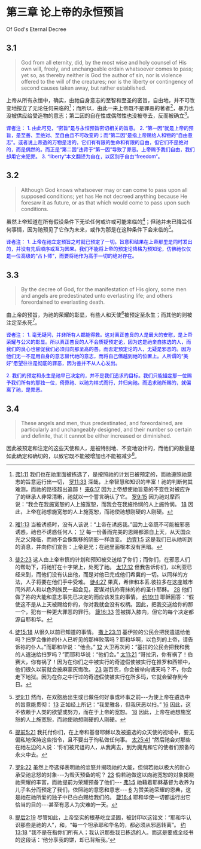 # 第三章 论上帝的永恒预旨

Of God's Eternal Decree

## 3.1

> God from all eternity, did, by the most wise and holy counsel of His own will, freely, and unchangeable ordain whatsoever comes to pass; yet so, as thereby neither is God the author of sin, nor is violence offered to the will of the creatures; nor is the liberty or contingency of second causes taken away, but rather established.

上帝从所有永恒中，确实，由祂自身意志的至智和至圣的密旨，自由地，并不可改变地按立了无论任何来临的[^3-1]；而所以，由此一来上帝既不是罪恶的著者[^3-2]，暴力也没被供应给受造物的意志；第二因的自在性或偶然性也没被夺去，反而被确立[^3-3]。

<font color=blue size=2>译者注：</font>
<font color=blue size=2>1. 由此可见，“密旨”是与永恒预旨密切相关的旨意。</font>
<font color=blue size=2>2. “第一因”就是上帝的预旨，是至善、至绝对、至自由且不可改变的；而“第二因”是指上帝赐给人和物的“自由意志”。或者说上帝造的万物是活的，它们有有限的生命和有限的自由，但它们不是绝对的，而是偶然的。而正是“第二因”违背于“第一因”导致了罪恶。上帝赐予我们自由，我们却用它来犯罪。</font>
<font color=blue size=2>3. “liberty”本文翻译为自在，以区别于自由“freedom”。</font>

[^3-1]: [弗1:11](https://biblehub.com/ephesians/1-11.htm) 我们也在祂里面被拣选了，是按照祂的计划已被预定的，而祂遵照祂意志的旨意运行出一切， [罗11:33](https://biblehub.com/romans/11-33.htm) 深哉，上帝智慧和知识的丰富！祂的判断何其难测，而祂的路径超出追踪！ [来6:17](https://biblehub.com/hebrews/6-17.htm) 因为上帝想使祂旨意的不变性对被应许了的继承人非常清晰，祂就以一个誓言确认了它。 [罗9:15](https://biblehub.com/romans/9-15.htm) 因为祂对摩西说：“我会在我施宽恕的人上施宽恕，而我会在我施怜悯的人上施怜悯。 [18](https://biblehub.com/romans/9-18.htm) 因此，上帝在祂想施宽恕的人上施宽恕，而祂使祂想刚硬的人刚硬。

[^3-2]: [雅1:13](https://biblehub.com/james/1-13.htm) 当被诱惑时，没有人该说：“上帝在诱惑我。”因为上帝既不可能被邪恶诱惑，祂也不诱惑任何人； [17](https://biblehub.com/james/1-17.htm) 每一份善而完美的恩赐都源自上天，从天国众光之父降临，而祂不会像飘移的阴影一样改变。 [约壹1:5](https://biblehub.com/1_john/1-5.htm) 这是我们已从祂听到的消息，并向你们宣告：上帝是光；在祂里面根本没有黑暗。

[^3-3]: [徒2:23](https://biblehub.com/acts/2-23.htm) 这人由上帝审慎的计划和预知被交送给了你们；而你们，在邪恶人们的帮助下，将祂钉在十字架上，处死了祂。 [太17:12](https://biblehub.com/matthew/17-12.htm) 但我告诉你们，以利亚已经来到，而他们没有认出他，而是对他已完成他们希冀的一切。以同样的方法，人子将要在他们手中受难。 [徒4:27](https://biblehub.com/acts/4-27.htm) 果真，希律和本丢.彼拉多在这座城市同外邦人和以色列族民一起会见，密谋对抗祢膏抹的祢的圣仆耶稣。 [28](https://biblehub.com/acts/4-28.htm) 他们做了祢的大能和意志事先已决定的而应该发生的事情。 [约19:11](https://biblehub.com/john/19-11.htm) 耶稣回答：“假使这不是从上天被赐给你的，你对我就会没有权柄。因此，把我交送给你的那一个，犯有一种更大罪恶的罪行。 [箴16:33](https://biblehub.com/proverbs/16-33.htm) 签被掷入膝内，但它的每个决定都源自耶和华。

## 3.2

> Although God knows whatsoever may or can come to pass upon all supposed conditions; yet has He not decreed anything because He foresaw it as future, or as that which would come to pass upon such conditions.

虽然上帝知道在所有假设条件下无论任何或许或可能来临的[^3-4]；但祂并未已降旨任何事情，因为祂预见了它作为未来，或作为那是在这种条件下会来临的[^3-5]。

<font color=blue size=2>译者注：</font>
<font color=blue size=2>1. 上帝在祂立定预旨之时就已预定了一切。旨意和结果在上帝那里是同时发出的，并没有先后顺序或互为因果。我们不能将上帝的预定论降格为预知论，仿佛祂仅仅是一位高级的“占卜师”，而要将祂作为高于一切的绝对存在。</font>

[^3-4]: [徒15:18](https://biblehub.com/acts/15-18.htm) 从很久以前已知道的事情。 [撒上23:11](https://biblehub.com/1_samuel/23-11.htm) 基伊拉的公民会把我遣送给他吗？扫罗会像祢的仆人已听见的那样败落吗？耶和华啊，以色列的上帝，请告诉祢的仆人。”而耶和华说：“他会。” [12](https://biblehub.com/1_samuel/23-12.htm) 大卫再次问：“基拉的公民会把我和我的人遣送给扫罗吗？”而耶和华说：“他们会。” [太11:21](https://biblehub.com/matthew/11-21.htm) “哥拉汛，你有祸了！伯赛大，你有祸了！因为在你们之中被实行的奇迹假使被实行在推罗和西顿中，他们很久以前就会披麻蒙灰悔改。 [23](https://biblehub.com/matthew/11-23.htm) 迦百农，你会被举向诸天吗？不，你会走下地狱。因为在你之中行过的奇迹假使被实行在所多玛，它就会留存到今日。

[^3-5]: [罗9:11](https://biblehub.com/romans/9-11.htm) 然而，在双胞胎出生或已做任何好事或坏事之前---为使上帝在遴选中的旨意能贯彻： [13](https://biblehub.com/romans/9-13.htm) 正如经上所记：“我爱雅各，但我厌恶以扫。” [16](https://biblehub.com/romans/9-16.htm) 因此，这不依赖于人类的欲望或努力，而在于上帝的宽恕。 [18](https://biblehub.com/romans/9-18.htm) 因此，上帝在祂想施宽恕的人上施宽恕，而祂使祂想刚硬的人刚硬。

## 3.3

> By the decree of God, for the manifestation of His glory, some men and angels are predestinated unto everlasting life; and others foreordained to everlasting death.

由上帝的预旨，为祂的荣耀的彰显，有些人和天使[^3-6]被预定至永生；而其他的则被注定至永死[^3-7]。

<font color=blue size=2>译者注：</font>
<font color=blue size=2>1. 毫无疑问，并非所有人都能得救。这对真正善良的人是最大的安慰，是上帝荣耀与公义的彰显。所以真正善良的人不会质疑预定论，因为这是祂亲自拣选的人，而我们的良心也督促我们必须归向那至高的善。而否定预定论的人，无疑是邪恶的。因为他们无一不是用自身的意志替代祂的意志，而将自己僭越到祂的位置上。人所谓的“美好”愿望往往是彻底的罪恶，因为善并不从人心发出。</font>

<font color=blue size=2>2. 我们的预定和永生是祂早已决定的，并不是我们追求的目标。我们只能锚定那一位赐予我们所有的那独一位，倚靠祂、以祂为样式而行，并归向祂。而追求祂所赐的，就偏离了祂，是罪恶。</font>

[^3-6]: [提前5:21](https://biblehub.com/1_timothy/5-21.htm) 我托付你们，在上帝和基督耶稣以及被遴选的众天使的视域中，要无偏私地保持这些指令，且不要出于徇私做任何事。 [太25:41](https://biblehub.com/matthew/25-41.htm) “然后祂会对那些在祂左边的人说：‘你们被咒诅的人，从我离去，到为魔鬼和它的使者们预备的永火中去。

[^3-7]: [罗9:22](https://biblehub.com/romans/9-22.htm) 虽然上帝选择表明祂的忿怒并揭晓祂的大能，但倘若祂以极大的耐心承受祂忿怒的对象---为毁灭预备的呢？ [23](https://biblehub.com/romans/9-23.htm) 倘若祂做这以向祂宽恕的对象揭晓祂荣耀的丰富，而祂提前为荣耀预备了他们--- [弗1:5](https://biblehub.com/ephesians/1-5.htm) 祂藉着耶稣基督为收养为儿子名分而预定了我们，依照祂的意愿和意志--- [6](https://biblehub.com/ephesians/1-6.htm) 为赞美祂荣耀的恩典，这是祂在祂所爱的独子中已白白赐给我们的。 [箴16:4](https://biblehub.com/proverbs/16-4.htm) 耶和华使一切都运行出它恰当的目的---甚至有恶人为灾难的一天。

## 3.4

> These angels and men, thus predestinated, and foreordained, are particularly and unchangeably designed, and their number so certain and definite, that it cannot be either increased or diminished.

因此被预定和注定的这些天使和人，是被特别地、不变地设计的，而他们的数量是如此确定和确切的，以致它既不能被增加也不能被减少[^3-8]。

[^3-8]: [提后2:19](https://biblehub.com/2_timothy/2-19.htm) 尽管如此，上帝坚实的根基屹立坚固，被封印以这铭文：“耶和华认识那些是祂的人”，和，“每一个坦承耶和华名的，都必须从邪恶转离”。 [约13:18](https://biblehub.com/john/13-18.htm) “我不是在指你们所有人；我认识那些我已拣选的人。而这是要成全经书的这段话：‘他分享我的饼，却已背叛我。’
